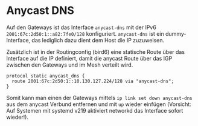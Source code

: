 # Anycast DNS

Auf den Gateways ist das Interface `anycast-dns` mit der IPv6 `2001:67c:2d50:1::a82:7fe0/128` konfiguriert. `anycast-dns` ist ein dummy-Interface, das lediglich dazu dient dem Host die IP zuzuweisen.

Zusätzlich ist in der Routingconfig (bird6) eine statische Route über das Interface auf die IP definiert, damit die anycast Route über das IGP zwischen den Gateways und im Mesh verteilt wird.

    protocol static anycast_dns {
      route 2001:67c:2d50:1::10.130.127.224/128 via "anycast-dns";
    }

Somit kann man einen der Gateways mittels `ip link set down anycast-dns` aus dem anycast Verbund entfernen und mit `up` wieder einfügen (Vorsicht: Auf Systemen mit systemd v219 aktiviert networkd das Interface sofort wieder!).
